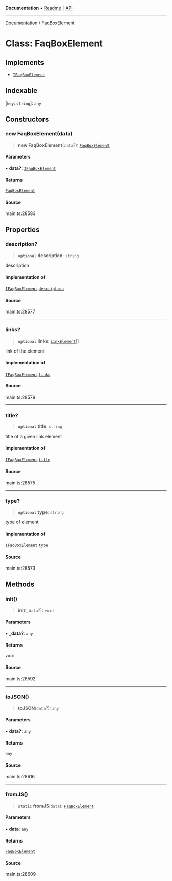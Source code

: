 **Documentation** • [Readme](../README.md) \| [API](../globals.md)

***

[Documentation](../README.md) / FaqBoxElement

# Class: FaqBoxElement

## Implements

- [`IFaqBoxElement`](../interfaces/IFaqBoxElement.md)

## Indexable

 \[`key`: `string`\]: `any`

## Constructors

### new FaqBoxElement(data)

> **new FaqBoxElement**(`data`?): [`FaqBoxElement`](FaqBoxElement.md)

#### Parameters

• **data?**: [`IFaqBoxElement`](../interfaces/IFaqBoxElement.md)

#### Returns

[`FaqBoxElement`](FaqBoxElement.md)

#### Source

main.ts:28583

## Properties

### description?

> **`optional`** **description**: `string`

description

#### Implementation of

[`IFaqBoxElement`](../interfaces/IFaqBoxElement.md).[`description`](../interfaces/IFaqBoxElement.md#description)

#### Source

main.ts:28577

***

### links?

> **`optional`** **links**: [`LinkElement`](LinkElement.md)[]

link of the element

#### Implementation of

[`IFaqBoxElement`](../interfaces/IFaqBoxElement.md).[`links`](../interfaces/IFaqBoxElement.md#links)

#### Source

main.ts:28579

***

### title?

> **`optional`** **title**: `string`

title of a given link element

#### Implementation of

[`IFaqBoxElement`](../interfaces/IFaqBoxElement.md).[`title`](../interfaces/IFaqBoxElement.md#title)

#### Source

main.ts:28575

***

### type?

> **`optional`** **type**: `string`

type of element

#### Implementation of

[`IFaqBoxElement`](../interfaces/IFaqBoxElement.md).[`type`](../interfaces/IFaqBoxElement.md#type)

#### Source

main.ts:28573

## Methods

### init()

> **init**(`_data`?): `void`

#### Parameters

• **\_data?**: `any`

#### Returns

`void`

#### Source

main.ts:28592

***

### toJSON()

> **toJSON**(`data`?): `any`

#### Parameters

• **data?**: `any`

#### Returns

`any`

#### Source

main.ts:28616

***

### fromJS()

> **`static`** **fromJS**(`data`): [`FaqBoxElement`](FaqBoxElement.md)

#### Parameters

• **data**: `any`

#### Returns

[`FaqBoxElement`](FaqBoxElement.md)

#### Source

main.ts:28609
